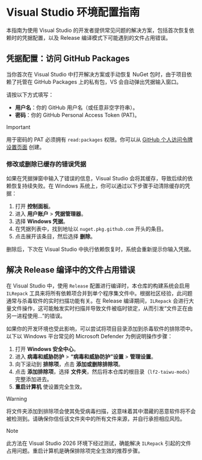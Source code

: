 # Visual Studio 环境配置指南

本指南为使用 Visual Studio 的开发者提供常见问题的解决方案，包括首次恢复依赖时的凭据配置，以及 Release 编译模式下可能遇到的文件占用错误。

## 凭据配置：访问 GitHub Packages

当你首次在 Visual Studio 中打开解决方案或手动恢复 NuGet 包时，由于项目依赖了托管在 GitHub Packages 上的私有包，VS 会自动弹出凭据输入窗口。

请按以下方式填写：

- **用户名**：你的 GitHub 用户名（或任意非空字符串）。
- **密码**：你的 GitHub Personal Access Token (PAT)。

> [!IMPORTANT]
> 用于密码的 PAT 必须拥有 `read:packages` 权限。你可以从 [GitHub 个人访问令牌设置页面](https://github.com/settings/tokens) 创建。

### 修改或删除已缓存的错误凭据

如果在凭据弹窗中输入了错误的信息，Visual Studio 会将其缓存，导致后续的依赖恢复持续失败。在 Windows 系统上，你可以通过以下步骤手动清除缓存的凭据：

1. 打开 **控制面板**。
2. 进入 **用户账户** > **凭据管理器**。
3. 选择 **Windows 凭据**。
4. 在凭据列表中，找到地址以 `nuget.pkg.github.com` 开头的条目。
5. 点击展开该条目，然后选择 **删除**。

删除后，下次在 Visual Studio 中执行依赖恢复时，系统会重新提示你输入凭据。

## 解决 Release 编译中的文件占用错误

在 Visual Studio 中，使用 `Release` 配置进行编译时，本仓库的构建系统会启用 `ILRepack` 工具来将所有依赖项合并到单个程序集文件中。根据社区经验，此问题通常与杀毒软件的实时扫描功能有关。在 Release 编译期间，`ILRepack` 会进行大量文件操作，这可能触发实时扫描并导致文件被临时锁定，从而引发“文件正在由另一进程使用...”的错误。

如果你的开发环境也受此影响，可以尝试将项目目录添加到杀毒软件的排除项中。以下以 Windows 平台常见的 Microsoft Defender 为例说明操作步骤：

1. 打开 **Windows 安全中心**。
2. 进入 **病毒和威胁防护** > **“病毒和威胁防护”设置** > **管理设置**。
3. 向下滚动到 **排除项**，点击 **添加或删除排除项**。
4. 点击 **添加排除项**，选择 **文件夹**，然后将本仓库的根目录（`lf2-taiwu-mods`）完整添加进去。
5. **重启计算机** 使设置完全生效。

> [!WARNING]
> 将文件夹添加到排除项会使其免受病毒扫描，这意味着其中潜藏的恶意软件将不会被检测到。请确保你信任该文件夹中的所有文件来源，并自行承担相应风险。

> [!NOTE]
> 此方法在 Visual Studio 2026 环境下经过测试，确能解决 `ILRepack` 引起的文件占用问题。重启计算机是确保排除项完全生效的推荐步骤。
